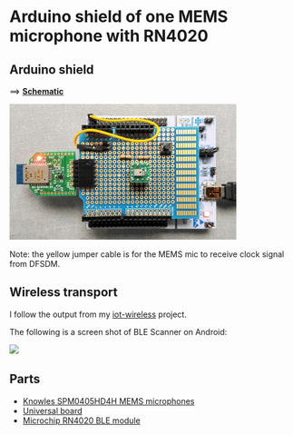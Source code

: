 # Arduino shield of one MEMS microphone with RN4020

## Arduino shield

==> **[Schematic](./mems_mic_board.pdf)**

<img src="./mems_mic_board_with_rn4020.jpg" width=400>

Note: the yellow jumper cable is for the MEMS mic to receive clock signal from DFSDM.

## Wireless transport

I follow the output from my [iot-wireless](https://github.com/araobp/iot-wireless) project.

The following is a screen shot of BLE Scanner on Android:

<img src="./BLE_Scanner.jpg" width=200>

## Parts

- [Knowles SPM0405HD4H MEMS microphones](http://akizukidenshi.com/catalog/g/gM-05577/)
- [Universal board](http://akizukidenshi.com/catalog/g/gP-07555/)
- [Microchip RN4020 BLE module](http://akizukidenshi.com/catalog/g/gK-11102/)
